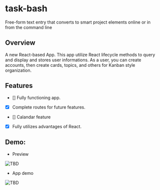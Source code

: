 # task-bash
Free-form text entry that converts to smart project elements online or in from the command line

## Overview

A new React-based App. This app utilize React lifecycle methods to query and display and stores user informations. 
As a user, you can create accounts, then create cards, topics, and others for Kanban style organization.

## Features

- [] Fully functioning app. 
- [x] Complete routes for future features.
- [] Calandar feature
- [x] Fully utilizes advantages of React.


## Demo:

* Preview

![TBD]()


* App demo

![TBD]()
